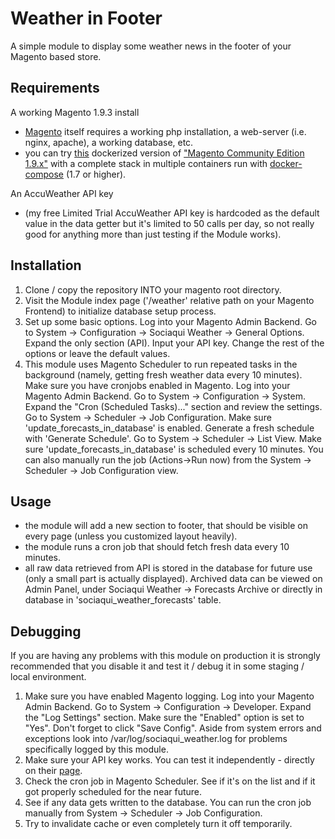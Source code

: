 # Weather in Footer

A simple module to display some weather news in the footer of your Magento based store.

## Requirements

A working Magento 1.9.3 install

- [Magento](https://magento.com/tech-resources/download) itself requires a working php installation, a web-server (i.e. nginx, apache), a working database, etc.
- you can try [this](https://github.com/andreaskoch/dockerized-magento) dockerized version of ["Magento Community Edition 1.9.x"](https://github.com/andreaskoch/dockerized-magento) with a complete stack in multiple containers run with [docker-compose](https://docs.docker.com/compose/) (1.7 or higher).

An AccuWeather API key

- (my free Limited Trial AccuWeather API key is hardcoded as the default value in the data getter but it's limited to 50 calls per day, so not really good for anything more than just testing if the Module works).

## Installation

1. Clone / copy the repository INTO your magento root directory.
1. Visit the Module index page ('/weather' relative path on your Magento Frontend) to initialize database setup process.
1. Set up some basic options. Log into your Magento Admin Backend. Go to System -> Configuration -> Sociaqui Weather -> General Options. Expand the only section (API). Input your API key. Change the rest of the options or leave the default values.
1. This module uses Magento Scheduler to run repeated tasks in the background (namely, getting fresh weather data every 10 minutes). Make sure you have cronjobs enabled in Magento. Log into your Magento Admin Backend. Go to System -> Configuration -> System. Expand the "Cron (Scheduled Tasks)..." section and review the settings. Go to System -> Scheduler -> Job Configuration. Make sure 'update_forecasts_in_database' is enabled. Generate a fresh schedule with 'Generate Schedule'. Go to System -> Scheduler -> List View. Make sure 'update_forecasts_in_database' is scheduled every 10 minutes. You can also manually run the job (Actions->Run now) from the System -> Scheduler -> Job Configuration view.

## Usage

- the module will add a new section to footer, that should be visible on every page (unless you customized layout heavily).
- the module runs a cron job that should fetch fresh data every 10 minutes.
- all raw data retrieved from API is stored in the database for future use (only a small part is actually displayed). Archived data can be viewed on Admin Panel, under Sociaqui Weather -> Forecasts Archive or directly in database in 'sociaqui_weather_forecasts' table.

## Debugging

If you are having any problems with this module on production it is strongly recommended that you disable it and test it / debug it in some staging / local environment.

1. Make sure you have enabled Magento logging. Log into your Magento Admin Backend. Go to System -> Configuration -> Developer. Expand the "Log Settings" section. Make sure the "Enabled" option is set to "Yes". Don't forget to click "Save Config". Aside from system errors and exceptions look into /var/log/sociaqui_weather.log for problems specifically logged by this module.
1. Make sure your API key works. You can test it independently - directly on their [page](https://developer.accuweather.com/accuweather-locations-api/apis/get/locations/v1/cities/search).
1. Check the cron job in Magento Scheduler. See if it's on the list and if it got properly scheduled for the near future.
1. See if any data gets written to the database. You can run the cron job manually from System -> Scheduler -> Job Configuration.
1. Try to invalidate cache or even completely turn it off temporarily.




